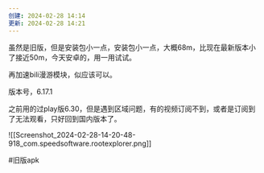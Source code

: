 ```yaml
---
创建: 2024-02-28 14:14
更新: 2024-02-28 14:21
---
```

虽然是旧版，但是安装包小一点，安装包小一点，大概68m，比现在最新版本小了接近50m，今天安卓的，用一用试试。

再加速bili漫游模块，似应该可以。

版本号，6.17.1

之前用的过play版6.30，但是遇到区域问题，有的视频订阅不到，或者是订阅到了无法观看，只好回到国内版本了。

![[Screenshot_2024-02-28-14-20-48-918_com.speedsoftware.rootexplorer.png]]

#旧版apk

